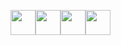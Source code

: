 <img src="https://cdn.jsdelivr.net/gh/devicons/devicon/icons/python/python-original.svg" width="40" height="40"/><img src="https://cdn.jsdelivr.net/gh/devicons/devicon/icons/csharp/csharp-original.svg" width="40" height="40"/><img src="https://cdn.jsdelivr.net/gh/devicons/devicon/icons/unity/unity-original-wordmark.svg" width="40" height="40"/><img src="https://cdn.jsdelivr.net/gh/devicons/devicon/icons/php/php-plain.svg" width="40" height="40"/>
          
          

          
          
